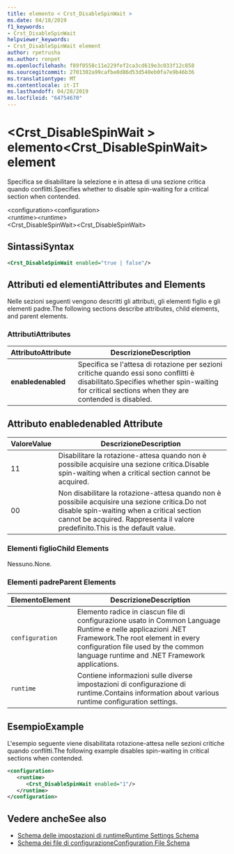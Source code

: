 ```yaml
---
title: elemento < Crst_DisableSpinWait >
ms.date: 04/18/2019
f1_keywords:
- Crst_DisableSpinWait
helpviewer_keywords:
- Crst_DisableSpinWait element
author: rpetrusha
ms.author: ronpet
ms.openlocfilehash: f89f0558c11e229fef2ca3cd619e3c033f12c858
ms.sourcegitcommit: 2701302a99cafbe0d86d53d540eb0fa7e9b46b36
ms.translationtype: MT
ms.contentlocale: it-IT
ms.lasthandoff: 04/28/2019
ms.locfileid: "64754670"
---
```

# <a name="crstdisablespinwait-element"></a><span data-ttu-id="a6f5d-102">\<Crst_DisableSpinWait > elemento</span><span class="sxs-lookup"><span data-stu-id="a6f5d-102">\<Crst_DisableSpinWait> element</span></span>

<span data-ttu-id="a6f5d-103">Specifica se disabilitare la selezione e in attesa di una sezione critica quando conflitti.</span><span class="sxs-lookup"><span data-stu-id="a6f5d-103">Specifies whether to disable spin-waiting for a critical section when contended.</span></span>  
  
 <span data-ttu-id="a6f5d-104">\<configuration></span><span class="sxs-lookup"><span data-stu-id="a6f5d-104">\<configuration></span></span>  
<span data-ttu-id="a6f5d-105">\<runtime></span><span class="sxs-lookup"><span data-stu-id="a6f5d-105">\<runtime></span></span>  
<span data-ttu-id="a6f5d-106">\<Crst_DisableSpinWait></span><span class="sxs-lookup"><span data-stu-id="a6f5d-106">\<Crst_DisableSpinWait></span></span>  
  
## <a name="syntax"></a><span data-ttu-id="a6f5d-107">Sintassi</span><span class="sxs-lookup"><span data-stu-id="a6f5d-107">Syntax</span></span>  
  
```xml  
<Crst_DisableSpinWait enabled="true | false"/>  
```  
  
## <a name="attributes-and-elements"></a><span data-ttu-id="a6f5d-108">Attributi ed elementi</span><span class="sxs-lookup"><span data-stu-id="a6f5d-108">Attributes and Elements</span></span>

<span data-ttu-id="a6f5d-109">Nelle sezioni seguenti vengono descritti gli attributi, gli elementi figlio e gli elementi padre.</span><span class="sxs-lookup"><span data-stu-id="a6f5d-109">The following sections describe attributes, child elements, and parent elements.</span></span>  
  
### <a name="attributes"></a><span data-ttu-id="a6f5d-110">Attributi</span><span class="sxs-lookup"><span data-stu-id="a6f5d-110">Attributes</span></span>  
  
|<span data-ttu-id="a6f5d-111">Attributo</span><span class="sxs-lookup"><span data-stu-id="a6f5d-111">Attribute</span></span>|<span data-ttu-id="a6f5d-112">Descrizione</span><span class="sxs-lookup"><span data-stu-id="a6f5d-112">Description</span></span>|  
|---------------|-----------------|  
|<span data-ttu-id="a6f5d-113">**enabled**</span><span class="sxs-lookup"><span data-stu-id="a6f5d-113">**enabled**</span></span>|<span data-ttu-id="a6f5d-114">Specifica se l'attesa di rotazione per sezioni critiche quando essi sono conflitti è disabilitato.</span><span class="sxs-lookup"><span data-stu-id="a6f5d-114">Specifies whether spin-waiting for critical sections when they are contended is disabled.</span></span>|  
  
## <a name="enabled-attribute"></a><span data-ttu-id="a6f5d-115">Attributo enabled</span><span class="sxs-lookup"><span data-stu-id="a6f5d-115">enabled Attribute</span></span>  
  
|<span data-ttu-id="a6f5d-116">Valore</span><span class="sxs-lookup"><span data-stu-id="a6f5d-116">Value</span></span>|<span data-ttu-id="a6f5d-117">Descrizione</span><span class="sxs-lookup"><span data-stu-id="a6f5d-117">Description</span></span>|  
|-----------|-----------------|  
|<span data-ttu-id="a6f5d-118">1</span><span class="sxs-lookup"><span data-stu-id="a6f5d-118">1</span></span>|<span data-ttu-id="a6f5d-119">Disabilitare la rotazione-attesa quando non è possibile acquisire una sezione critica.</span><span class="sxs-lookup"><span data-stu-id="a6f5d-119">Disable spin-waiting when a critical section cannot be acquired.</span></span>|  
|<span data-ttu-id="a6f5d-120">0</span><span class="sxs-lookup"><span data-stu-id="a6f5d-120">0</span></span>|<span data-ttu-id="a6f5d-121">Non disabilitare la rotazione-attesa quando non è possibile acquisire una sezione critica.</span><span class="sxs-lookup"><span data-stu-id="a6f5d-121">Do not disable spin-waiting when a critical section cannot be acquired.</span></span> <span data-ttu-id="a6f5d-122">Rappresenta il valore predefinito.</span><span class="sxs-lookup"><span data-stu-id="a6f5d-122">This is the default value.</span></span>|  
  
### <a name="child-elements"></a><span data-ttu-id="a6f5d-123">Elementi figlio</span><span class="sxs-lookup"><span data-stu-id="a6f5d-123">Child Elements</span></span>  
 <span data-ttu-id="a6f5d-124">Nessuno.</span><span class="sxs-lookup"><span data-stu-id="a6f5d-124">None.</span></span>  
  
### <a name="parent-elements"></a><span data-ttu-id="a6f5d-125">Elementi padre</span><span class="sxs-lookup"><span data-stu-id="a6f5d-125">Parent Elements</span></span>  
  
|<span data-ttu-id="a6f5d-126">Elemento</span><span class="sxs-lookup"><span data-stu-id="a6f5d-126">Element</span></span>|<span data-ttu-id="a6f5d-127">Descrizione</span><span class="sxs-lookup"><span data-stu-id="a6f5d-127">Description</span></span>|  
|-------------|-----------------|  
|`configuration`|<span data-ttu-id="a6f5d-128">Elemento radice in ciascun file di configurazione usato in Common Language Runtime e nelle applicazioni .NET Framework.</span><span class="sxs-lookup"><span data-stu-id="a6f5d-128">The root element in every configuration file used by the common language runtime and .NET Framework applications.</span></span>|  
|`runtime`|<span data-ttu-id="a6f5d-129">Contiene informazioni sulle diverse impostazioni di configurazione di runtime.</span><span class="sxs-lookup"><span data-stu-id="a6f5d-129">Contains information about various runtime configuration settings.</span></span>|  
  
## <a name="example"></a><span data-ttu-id="a6f5d-130">Esempio</span><span class="sxs-lookup"><span data-stu-id="a6f5d-130">Example</span></span>  

<span data-ttu-id="a6f5d-131">L'esempio seguente viene disabilitata rotazione-attesa nelle sezioni critiche quando conflitti.</span><span class="sxs-lookup"><span data-stu-id="a6f5d-131">The following example disables spin-waiting in critical sections when contended.</span></span>  
  
```xml  
<configuration>  
   <runtime>  
      <Crst_DisableSpinWait enabled="1"/>  
   </runtime>  
</configuration>  
```  
  
## <a name="see-also"></a><span data-ttu-id="a6f5d-132">Vedere anche</span><span class="sxs-lookup"><span data-stu-id="a6f5d-132">See also</span></span>

- [<span data-ttu-id="a6f5d-133">Schema delle impostazioni di runtime</span><span class="sxs-lookup"><span data-stu-id="a6f5d-133">Runtime Settings Schema</span></span>](../../../../../docs/framework/configure-apps/file-schema/runtime/index.md)
- [<span data-ttu-id="a6f5d-134">Schema dei file di configurazione</span><span class="sxs-lookup"><span data-stu-id="a6f5d-134">Configuration File Schema</span></span>](../../../../../docs/framework/configure-apps/file-schema/index.md)
